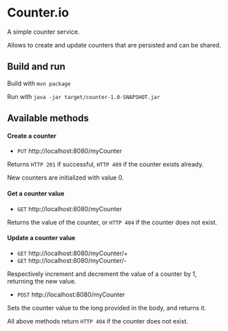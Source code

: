 # Counter.io
A simple counter service.

Allows to create and update counters that are persisted and can be shared.

## Build and run
Build with ```mvn package```

Run with ```java -jar target/counter-1.0-SNAPSHOT.jar```

## Available methods

#### Create a counter
* `PUT` http://localhost:8080/myCounter

Returns `HTTP 201` if successful, `HTTP 409` if the counter exists already.

New counters are initialized with value 0.

#### Get a counter value
* `GET` http://localhost:8080/myCounter

Returns the value of the counter, or `HTTP 404` if the counter does not exist.

#### Update a counter value
* `GET` http://localhost:8080/myCounter/+
* `GET` http://localhost:8080/myCounter/-

Respectively increment and decrement the value of a counter by 1, returning the new value.

* `POST` http://localhost:8080/myCounter

Sets the counter value to the long provided in the body, and returns it. 

All above methods return `HTTP 404` if the counter does not exist.
